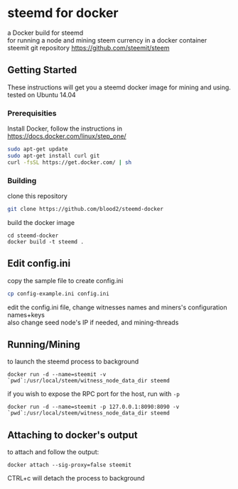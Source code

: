 # steemd for docker

a Docker build for steemd  
for running a node and mining steem currency in a docker container  
steemit git repository https://github.com/steemit/steem

## Getting Started
  
These instructions will get you a steemd docker image for mining and using.   
tested on Ubuntu 14.04 
  
### Prerequisities
  
Install Docker, follow the instructions in https://docs.docker.com/linux/step_one/

  
```sh
sudo apt-get update
sudo apt-get install curl git
curl -fsSL https://get.docker.com/ | sh
```
  
### Building

clone this repository  
```sh
git clone https://github.com/blood2/steemd-docker
```
  
build the docker image   
```
cd steemd-docker
docker build -t steemd .  
```
  

## Edit config.ini

copy the sample file to create config.ini 
  
```sh
cp config-example.ini config.ini
```

edit the config.ini file, change witnesses names and miners's configuration names+keys  
also change seed node's IP if needed, and mining-threads

## Running/Mining

to launch the steemd process to background
```
docker run -d --name=steemit -v `pwd`:/usr/local/steem/witness_node_data_dir steemd
```

if you wish to expose the RPC port for the host, run with `-p`
```
docker run -d --name=steemit -p 127.0.0.1:8090:8090 -v `pwd`:/usr/local/steem/witness_node_data_dir steemd
```

## Attaching to docker's output

to attach and follow the output:
```
docker attach --sig-proxy=false steemit
```
CTRL+c will detach the process to background
